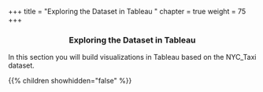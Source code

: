+++
title = "Exploring the Dataset in Tableau "
chapter = true
weight = 75
+++

<center><h3>Exploring the Dataset in Tableau </h3></center>

<div style="text-align: justify">
 In this section you will build visualizations in Tableau based on the NYC_Taxi dataset.  


  {{% children showhidden="false" %}}
</div>